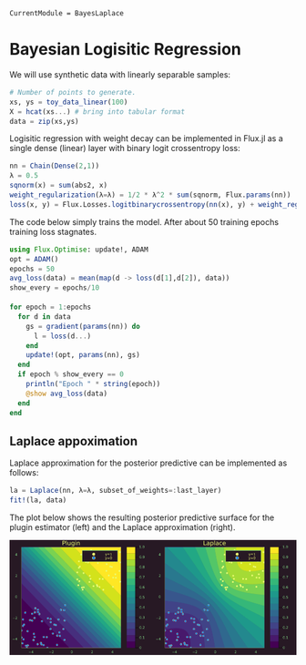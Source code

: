 ``` @meta
CurrentModule = BayesLaplace
```

# Bayesian Logisitic Regression

We will use synthetic data with linearly separable samples:

``` julia
# Number of points to generate.
xs, ys = toy_data_linear(100)
X = hcat(xs...) # bring into tabular format
data = zip(xs,ys)
```

Logisitic regression with weight decay can be implemented in Flux.jl as a single dense (linear) layer with binary logit crossentropy loss:

``` julia
nn = Chain(Dense(2,1))
λ = 0.5
sqnorm(x) = sum(abs2, x)
weight_regularization(λ=λ) = 1/2 * λ^2 * sum(sqnorm, Flux.params(nn))
loss(x, y) = Flux.Losses.logitbinarycrossentropy(nn(x), y) + weight_regularization()
```

The code below simply trains the model. After about 50 training epochs training loss stagnates.

``` julia
using Flux.Optimise: update!, ADAM
opt = ADAM()
epochs = 50
avg_loss(data) = mean(map(d -> loss(d[1],d[2]), data))
show_every = epochs/10

for epoch = 1:epochs
  for d in data
    gs = gradient(params(nn)) do
      l = loss(d...)
    end
    update!(opt, params(nn), gs)
  end
  if epoch % show_every == 0
    println("Epoch " * string(epoch))
    @show avg_loss(data)
  end
end
```

## Laplace appoximation

Laplace approximation for the posterior predictive can be implemented as follows:

``` julia
la = Laplace(nn, λ=λ, subset_of_weights=:last_layer)
fit!(la, data)
```

The plot below shows the resulting posterior predictive surface for the plugin estimator (left) and the Laplace approximation (right).

![](www/posterior_predictive.png)
